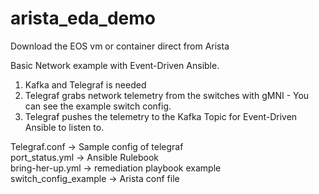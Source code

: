 # arista_eda_demo

Download the EOS vm or container direct from Arista

Basic Network example with Event-Driven Ansible.

1. Kafka and Telegraf is needed
2. Telegraf grabs network telemetry from the switches with gMNI - You can see the example switch config.
3. Telegraf pushes the telemetry to the Kafka Topic for Event-Driven Ansible to listen to.<br />

Telegraf.conf -> Sample config of telegraf<br />
port_status.yml -> Ansible Rulebook<br />
bring-her-up.yml -> remediation playbook example<br />
switch_config_example -> Arista conf file
